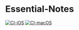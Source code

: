 # Essential-Notes

[![CI-iOS](https://github.com/altunog/Essential-Notes/actions/workflows/CI-iOS.yml/badge.svg)](https://github.com/altunog/Essential-Notes/actions/workflows/CI-iOS.yml)
[![CI-macOS](https://github.com/altunog/Essential-Notes/actions/workflows/CI-macOS.yml/badge.svg)](https://github.com/altunog/Essential-Notes/actions/workflows/CI-macOS.yml)
